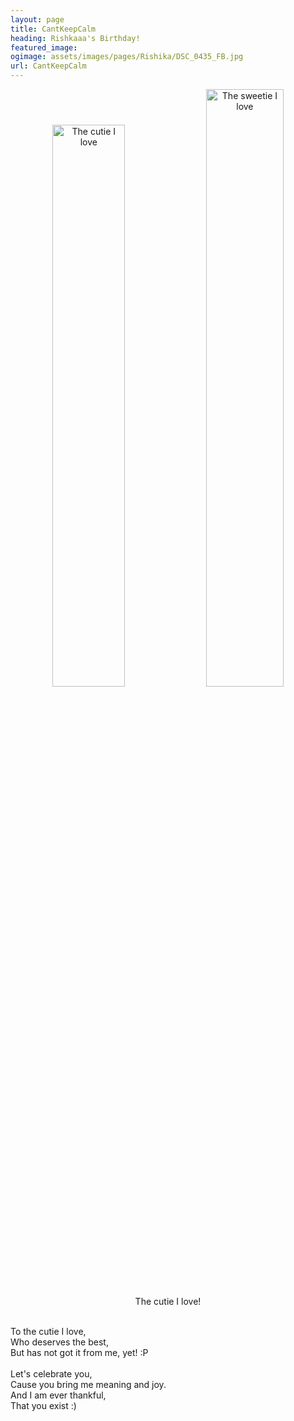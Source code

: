 ```yaml
---
layout: page
title: CantKeepCalm
heading: Rishkaaa's Birthday!
featured_image:
ogimage: assets/images/pages/Rishika/DSC_0435_FB.jpg
url: CantKeepCalm
---
```


<div class="powr-birthday-countdown" id="27ebaf78_1604053080"></div><script src="https://www.powr.io/powr.js?platform=html"></script>
<p align="center">
<img src="assets/images/pages/Rishika/DSC_0435.jpg" width="48%" alt="The cutie I love"> <img src="assets/images/pages/Rishika/IMG_20200104_224923_1.jpg" width="49.5%" alt="The sweetie I love">
<br>
The cutie I love!
<br><br>

To the cutie I love,<br>
Who deserves the best,<br>
But has not got it from me, yet! :P<br>
<br>
Let's celebrate you,<br>
Cause you bring me meaning and joy.<br>
And I am ever thankful,<br>
That you exist :)
</p>
<br><br><br><br><br><br>
